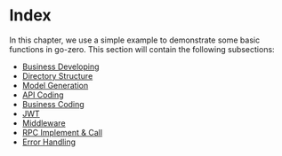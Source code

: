 # Index

In this chapter, we use a simple example to demonstrate some 
basic functions in go-zero. This section will contain the 
following subsections:

* [Business Developing](business-dev)
* [Directory Structure](service-design)
* [Model Generation](model-gen)
* [API Coding](api-coding)
* [Business Coding](business-coding)
* [JWT](jwt)
* [Middleware](middleware)
* [RPC Implement & Call](rpc-call)
* [Error Handling](error-handle)